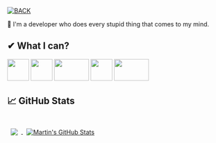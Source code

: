 [![BACK](https://raw.githubusercontent.com/DanyCoolDev/DanyCoolDev/master/bck.png)](https://danycool.eu)

👋 I'm a developer who does every stupid thing that comes to my mind.

## ✔ What I can?
<img src="https://raw.githubusercontent.com/DanyCoolDev/DanyCoolDev/master/js.png" width="50" height="50"> <img src="https://raw.githubusercontent.com/DanyCoolDev/DanyCoolDev/master/java1.png" width="50" height="50"> <img src="https://raw.githubusercontent.com/DanyCoolDev/DanyCoolDev/main/php1.png" width="80" height="50"> <img src="https://raw.githubusercontent.com/DanyCoolDev/DanyCoolDev/master/html.png" width="50" height="50"> <img src="https://raw.githubusercontent.com/DanyCoolDev/DanyCoolDev/main/c%23.png" width="80" height="50">



## &#x1f4c8; GitHub Stats

<br>

<a href="https://github.com/DanyCoolDev">
  <img align="center" style="margin:0.5rem" src="https://github-readme-stats.vercel.app/api/top-langs/?username=braydoncoyer&hide=html,css&title_color=ffffff&text_color=c9cacc&icon_color=4AB197&bg_color=1A2B34" />
</a>

<a href="https://github.com/DanyCoolDev">
  <img align="center" style="margin:0.5rem" src="https://github-readme-stats.vercel.app/api?username=braydoncoyer&show_icons=true&line_height=27&count_private=true&title_color=ffffff&text_color=c9cacc&icon_color=4AB097&bg_color=1A2B34" alt="Martin's GitHub Stats" />
</a>

<br>
<br>
